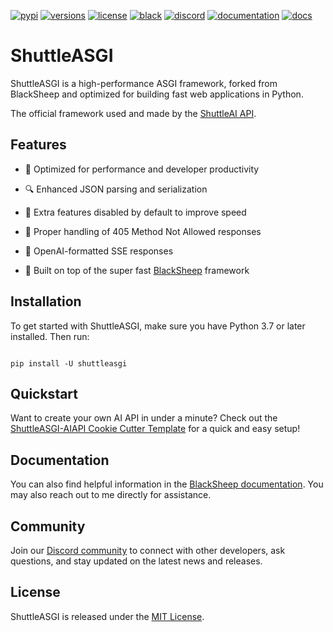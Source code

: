 [![pypi](https://img.shields.io/pypi/v/ShuttleASGI.svg?color=blue)](https://pypi.org/project/ShuttleASGI/)
[![versions](https://img.shields.io/pypi/pyversions/shuttleasgi.svg)](https://github.com/shuttleai/shuttleasgi)
[![license](https://img.shields.io/github/license/shuttleai/ShuttleASGI.svg)](https://github.com/Neoteroi/blacksheep/blob/main/LICENSE)
[![black](https://img.shields.io/badge/code%20style-black-000000.svg)](https://github.com/psf/black)
[![discord](https://img.shields.io/discord/1152262611291869237?style=plastic&logo=discord&logoColor=violet&label=Discord&labelColor=white&color=7289DA)](https://discord.gg/shuttleai)
[![documentation](https://img.shields.io/badge/📖-docs-purple?label=BlackSheep)](https://www.neoteroi.dev/blacksheep/)
[![docs](https://img.shields.io/badge/📖-docs-purple?label=ShuttleAI%20API)](https://docs.shuttleai.app/)

# ShuttleASGI

ShuttleASGI is a high-performance ASGI framework, forked from BlackSheep and optimized for building fast web applications in Python.

The official framework used and made by the [ShuttleAI API](https://api.shuttleai.app/).

## Features

- 🚀 Optimized for performance and developer productivity

- 🔍 Enhanced JSON parsing and serialization

- 🔧 Extra features disabled by default to improve speed

- 📝 Proper handling of 405 Method Not Allowed responses

- 📡 OpenAI-formatted SSE responses

- 🐍 Built on top of the super fast [BlackSheep](https://github.com/Neoteroi/BlackSheep) framework

## Installation

To get started with ShuttleASGI, make sure you have Python 3.7 or later installed. Then run:

```shell

pip install -U shuttleasgi

```

## Quickstart

Want to create your own AI API in under a minute? Check out the [ShuttleASGI-AIAPI Cookie Cutter Template](https://herumes/ShuttleASGI-AIAPI) for a quick and easy setup!

## Documentation

You can also find helpful information in the [BlackSheep documentation](https://www.neoteroi.dev/blacksheep/).
You may also reach out to me directly for assistance.

## Community

Join our [Discord community](https://discord.gg/shuttleai) to connect with other developers, ask questions, and stay updated on the latest news and releases.

## License

ShuttleASGI is released under the [MIT License](https://github.com/Neoteroi/blacksheep/blob/main/LICENSE).

